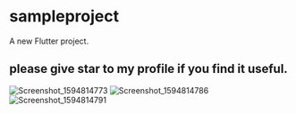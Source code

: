 # sampleproject

A new Flutter project. 

## please give star to my profile if you find it useful.
![Screenshot_1594814773](https://user-images.githubusercontent.com/40516537/87543211-f46d1a00-c6c1-11ea-9455-46ae7ce10578.png)
![Screenshot_1594814786](https://user-images.githubusercontent.com/40516537/87543231-fd5deb80-c6c1-11ea-8eb2-d903ac45f8fb.png)
![Screenshot_1594814791](https://user-images.githubusercontent.com/40516537/87543241-0353cc80-c6c2-11ea-90b5-9cc0cf9563cd.png)

